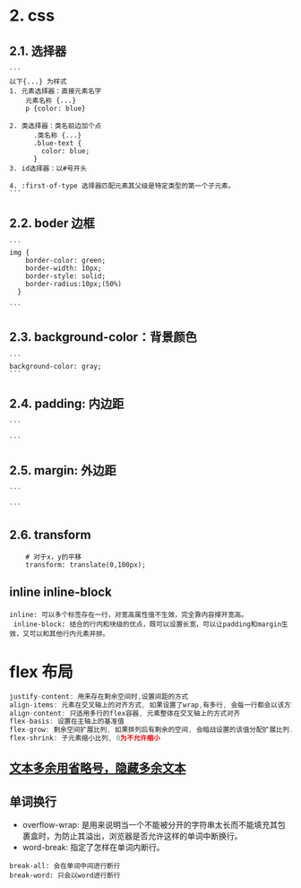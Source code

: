 # 2. css

## 2.1. 选择器
    ```
    以下{...} 为样式
    1. 元素选择器：直接元素名字
        元素名称 {...}
        p {color: blue} 
        
    2. 类选择器：类名前边加个点
          .类名称 {...}
          .blue-text {
            color: blue;
          }
    3. id选择器：以#号开头
  
    4. :first-of-type 选择器匹配元素其父级是特定类型的第一个子元素。
    ```


## 2.2. boder 边框 
    ```
    img {
        border-color: green;
        border-width: 10px;
        border-style: solid;
        border-radius:10px;(50%)
      }
    
    ```
    
## 2.3. background-color：背景颜色
    ```
    background-color: gray;
    ```

## 2.4. padding: 内边距
    ```
    
    ```


## 2.5. margin: 外边距
    ```
    
    ```

## 2.6. transform
```
    # 对于x，y的平移
    transform: translate(0,100px);
```



## inline inline-block
```
inline: 可以多个标签存在一行，对宽高属性值不生效，完全靠内容撑开宽高。
 inline-block: 结合的行内和块级的优点，既可以设置长宽，可以让padding和margin生效，又可以和其他行内元素并排。
```
# flex 布局
```javascript
justify-content: 用来存在剩余空间时,设置间距的方式
align-items: 元素在交叉轴上的对齐方式, 如果设置了wrap,有多行, 会每一行都会以该方式对齐
align-content: 只适用多行的flex容器, 元素整体在交叉轴上的方式对齐
flex-basis: 设置在主轴上的基准值
flex-grow: 剩余空间扩展比列, 如果排列后有剩余的空间, 会暗战设置的该值分配扩展比列. 如果有2个元素设置了该值, 第一个为1,第二个为3, 表明第一个站1分, 第二个占3份.
flex-shrink: 子元素缩小比列, 0为不允许缩小

```


## [文本多余用省略号，隐藏多余文本](https://codepen.io/Guiyu92/pen/MWowrZQ)


## 单词换行
* overflow-wrap: 是用来说明当一个不能被分开的字符串太长而不能填充其包裹盒时，为防止其溢出，浏览器是否允许这样的单词中断换行。
*  word-break: 指定了怎样在单词内断行。
```
break-all: 会在单词中间进行断行
break-word: 只会以word进行断行
```


## 

